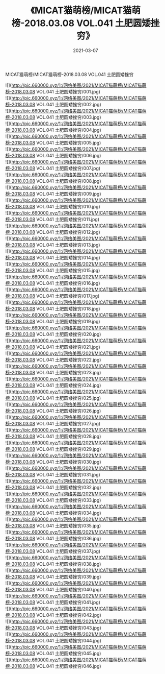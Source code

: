 ﻿---
layout: post
title:  《MICAT猫萌榜/MICAT猫萌榜-2018.03.08 VOL.041 土肥圆矮挫穷》
date:   2021-03-07
img: http://pic.660000.xyz/1:/网络美图/2021/MICAT猫萌榜/MICAT猫萌榜-2018.03.08 VOL.041 土肥圆矮挫穷/000.jpg
categories: [美女, 清纯, 唯美]
---

MICAT猫萌榜/MICAT猫萌榜-2018.03.08 VOL.041 土肥圆矮挫穷

 ![](http://pic.660000.xyz/1:/网络美图/2021/MICAT猫萌榜/MICAT猫萌榜-2018.03.08 VOL.041 土肥圆矮挫穷/001.jpg) <br>![](http://pic.660000.xyz/1:/网络美图/2021/MICAT猫萌榜/MICAT猫萌榜-2018.03.08 VOL.041 土肥圆矮挫穷/002.jpg) <br>![](http://pic.660000.xyz/1:/网络美图/2021/MICAT猫萌榜/MICAT猫萌榜-2018.03.08 VOL.041 土肥圆矮挫穷/003.jpg) <br>![](http://pic.660000.xyz/1:/网络美图/2021/MICAT猫萌榜/MICAT猫萌榜-2018.03.08 VOL.041 土肥圆矮挫穷/004.jpg) <br>![](http://pic.660000.xyz/1:/网络美图/2021/MICAT猫萌榜/MICAT猫萌榜-2018.03.08 VOL.041 土肥圆矮挫穷/005.jpg) <br>![](http://pic.660000.xyz/1:/网络美图/2021/MICAT猫萌榜/MICAT猫萌榜-2018.03.08 VOL.041 土肥圆矮挫穷/006.jpg) <br>![](http://pic.660000.xyz/1:/网络美图/2021/MICAT猫萌榜/MICAT猫萌榜-2018.03.08 VOL.041 土肥圆矮挫穷/007.jpg) <br>![](http://pic.660000.xyz/1:/网络美图/2021/MICAT猫萌榜/MICAT猫萌榜-2018.03.08 VOL.041 土肥圆矮挫穷/008.jpg) <br>![](http://pic.660000.xyz/1:/网络美图/2021/MICAT猫萌榜/MICAT猫萌榜-2018.03.08 VOL.041 土肥圆矮挫穷/009.jpg) <br>![](http://pic.660000.xyz/1:/网络美图/2021/MICAT猫萌榜/MICAT猫萌榜-2018.03.08 VOL.041 土肥圆矮挫穷/010.jpg) <br>![](http://pic.660000.xyz/1:/网络美图/2021/MICAT猫萌榜/MICAT猫萌榜-2018.03.08 VOL.041 土肥圆矮挫穷/011.jpg) <br>![](http://pic.660000.xyz/1:/网络美图/2021/MICAT猫萌榜/MICAT猫萌榜-2018.03.08 VOL.041 土肥圆矮挫穷/012.jpg) <br>![](http://pic.660000.xyz/1:/网络美图/2021/MICAT猫萌榜/MICAT猫萌榜-2018.03.08 VOL.041 土肥圆矮挫穷/013.jpg) <br>![](http://pic.660000.xyz/1:/网络美图/2021/MICAT猫萌榜/MICAT猫萌榜-2018.03.08 VOL.041 土肥圆矮挫穷/014.jpg) <br>![](http://pic.660000.xyz/1:/网络美图/2021/MICAT猫萌榜/MICAT猫萌榜-2018.03.08 VOL.041 土肥圆矮挫穷/015.jpg) <br>![](http://pic.660000.xyz/1:/网络美图/2021/MICAT猫萌榜/MICAT猫萌榜-2018.03.08 VOL.041 土肥圆矮挫穷/016.jpg) <br>![](http://pic.660000.xyz/1:/网络美图/2021/MICAT猫萌榜/MICAT猫萌榜-2018.03.08 VOL.041 土肥圆矮挫穷/017.jpg) <br>![](http://pic.660000.xyz/1:/网络美图/2021/MICAT猫萌榜/MICAT猫萌榜-2018.03.08 VOL.041 土肥圆矮挫穷/018.jpg) <br>![](http://pic.660000.xyz/1:/网络美图/2021/MICAT猫萌榜/MICAT猫萌榜-2018.03.08 VOL.041 土肥圆矮挫穷/019.jpg) <br>![](http://pic.660000.xyz/1:/网络美图/2021/MICAT猫萌榜/MICAT猫萌榜-2018.03.08 VOL.041 土肥圆矮挫穷/020.jpg) <br>![](http://pic.660000.xyz/1:/网络美图/2021/MICAT猫萌榜/MICAT猫萌榜-2018.03.08 VOL.041 土肥圆矮挫穷/021.jpg) <br>![](http://pic.660000.xyz/1:/网络美图/2021/MICAT猫萌榜/MICAT猫萌榜-2018.03.08 VOL.041 土肥圆矮挫穷/022.jpg) <br>![](http://pic.660000.xyz/1:/网络美图/2021/MICAT猫萌榜/MICAT猫萌榜-2018.03.08 VOL.041 土肥圆矮挫穷/023.jpg) <br>![](http://pic.660000.xyz/1:/网络美图/2021/MICAT猫萌榜/MICAT猫萌榜-2018.03.08 VOL.041 土肥圆矮挫穷/024.jpg) <br>![](http://pic.660000.xyz/1:/网络美图/2021/MICAT猫萌榜/MICAT猫萌榜-2018.03.08 VOL.041 土肥圆矮挫穷/025.jpg) <br>![](http://pic.660000.xyz/1:/网络美图/2021/MICAT猫萌榜/MICAT猫萌榜-2018.03.08 VOL.041 土肥圆矮挫穷/026.jpg) <br>![](http://pic.660000.xyz/1:/网络美图/2021/MICAT猫萌榜/MICAT猫萌榜-2018.03.08 VOL.041 土肥圆矮挫穷/027.jpg) <br>![](http://pic.660000.xyz/1:/网络美图/2021/MICAT猫萌榜/MICAT猫萌榜-2018.03.08 VOL.041 土肥圆矮挫穷/028.jpg) <br>![](http://pic.660000.xyz/1:/网络美图/2021/MICAT猫萌榜/MICAT猫萌榜-2018.03.08 VOL.041 土肥圆矮挫穷/029.jpg) <br>![](http://pic.660000.xyz/1:/网络美图/2021/MICAT猫萌榜/MICAT猫萌榜-2018.03.08 VOL.041 土肥圆矮挫穷/030.jpg) <br>![](http://pic.660000.xyz/1:/网络美图/2021/MICAT猫萌榜/MICAT猫萌榜-2018.03.08 VOL.041 土肥圆矮挫穷/031.jpg) <br>![](http://pic.660000.xyz/1:/网络美图/2021/MICAT猫萌榜/MICAT猫萌榜-2018.03.08 VOL.041 土肥圆矮挫穷/032.jpg) <br>![](http://pic.660000.xyz/1:/网络美图/2021/MICAT猫萌榜/MICAT猫萌榜-2018.03.08 VOL.041 土肥圆矮挫穷/033.jpg) <br>![](http://pic.660000.xyz/1:/网络美图/2021/MICAT猫萌榜/MICAT猫萌榜-2018.03.08 VOL.041 土肥圆矮挫穷/034.jpg) <br>![](http://pic.660000.xyz/1:/网络美图/2021/MICAT猫萌榜/MICAT猫萌榜-2018.03.08 VOL.041 土肥圆矮挫穷/035.jpg) <br>![](http://pic.660000.xyz/1:/网络美图/2021/MICAT猫萌榜/MICAT猫萌榜-2018.03.08 VOL.041 土肥圆矮挫穷/036.jpg) <br>![](http://pic.660000.xyz/1:/网络美图/2021/MICAT猫萌榜/MICAT猫萌榜-2018.03.08 VOL.041 土肥圆矮挫穷/037.jpg) <br>![](http://pic.660000.xyz/1:/网络美图/2021/MICAT猫萌榜/MICAT猫萌榜-2018.03.08 VOL.041 土肥圆矮挫穷/038.jpg) <br>![](http://pic.660000.xyz/1:/网络美图/2021/MICAT猫萌榜/MICAT猫萌榜-2018.03.08 VOL.041 土肥圆矮挫穷/039.jpg) <br>![](http://pic.660000.xyz/1:/网络美图/2021/MICAT猫萌榜/MICAT猫萌榜-2018.03.08 VOL.041 土肥圆矮挫穷/040.jpg) <br>![](http://pic.660000.xyz/1:/网络美图/2021/MICAT猫萌榜/MICAT猫萌榜-2018.03.08 VOL.041 土肥圆矮挫穷/041.jpg) <br>![](http://pic.660000.xyz/1:/网络美图/2021/MICAT猫萌榜/MICAT猫萌榜-2018.03.08 VOL.041 土肥圆矮挫穷/042.jpg) <br>![](http://pic.660000.xyz/1:/网络美图/2021/MICAT猫萌榜/MICAT猫萌榜-2018.03.08 VOL.041 土肥圆矮挫穷/043.jpg) <br>![](http://pic.660000.xyz/1:/网络美图/2021/MICAT猫萌榜/MICAT猫萌榜-2018.03.08 VOL.041 土肥圆矮挫穷/044.jpg) <br>![](http://pic.660000.xyz/1:/网络美图/2021/MICAT猫萌榜/MICAT猫萌榜-2018.03.08 VOL.041 土肥圆矮挫穷/045.jpg) <br>![](http://pic.660000.xyz/1:/网络美图/2021/MICAT猫萌榜/MICAT猫萌榜-2018.03.08 VOL.041 土肥圆矮挫穷/046.jpg) <br>